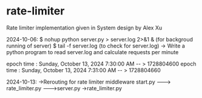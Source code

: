 # rate-limiter
Rate limiter implementation given in System design by Alex Xu

2024-10-06:
$ nohup python server.py > server.log 2>&1 & (for backgroud running of server)
$ tail -f server.log (to check for server.log)
-> Write a python program to read server.log and calculate requests per minute

epoch time : Sunday, October 13, 2024 7:30:00 AM  -- > 1728804600
epoch time : Sunday, October 13, 2024 7:31:00 AM  -- > 1728804660

2024-10-13:
->Rerouting for rate limiter middleware
 start.py ---> rate_limiter.py --->server.py
->rate_limiter.py